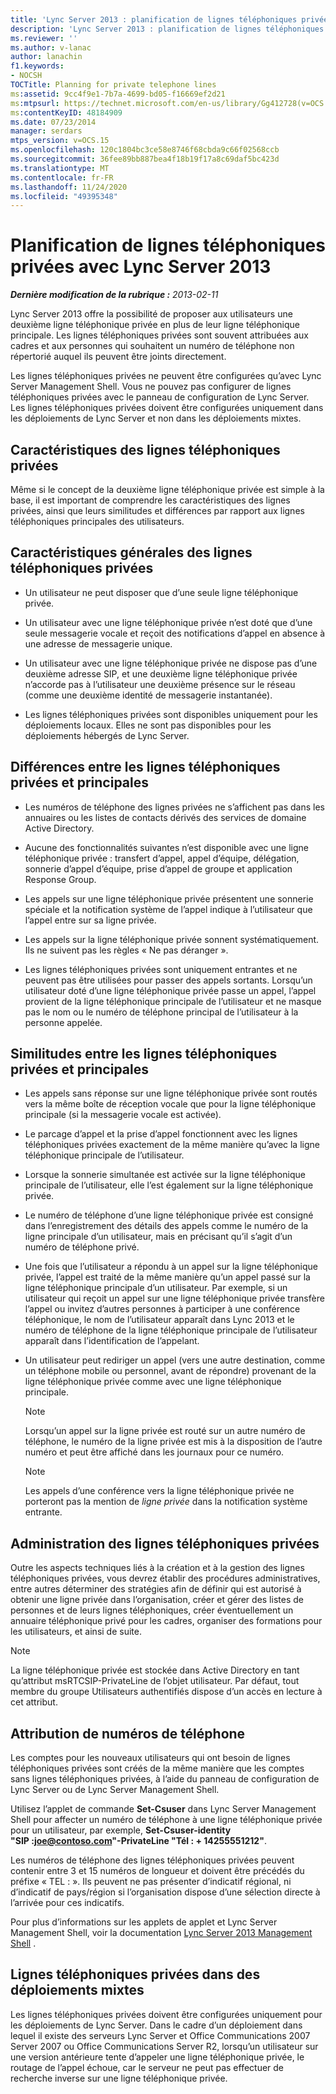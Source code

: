 ```yaml
---
title: 'Lync Server 2013 : planification de lignes téléphoniques privées'
description: 'Lync Server 2013 : planification de lignes téléphoniques privées.'
ms.reviewer: ''
ms.author: v-lanac
author: lanachin
f1.keywords:
- NOCSH
TOCTitle: Planning for private telephone lines
ms:assetid: 9cc4f9e1-7b7a-4699-bd05-f16669ef2d21
ms:mtpsurl: https://technet.microsoft.com/en-us/library/Gg412728(v=OCS.15)
ms:contentKeyID: 48184909
ms.date: 07/23/2014
manager: serdars
mtps_version: v=OCS.15
ms.openlocfilehash: 120c1804bc3ce58e8746f68cbda9c66f02568ccb
ms.sourcegitcommit: 36fee89bb887bea4f18b19f17a8c69daf5bc423d
ms.translationtype: MT
ms.contentlocale: fr-FR
ms.lasthandoff: 11/24/2020
ms.locfileid: "49395348"
---
```

# <a name="planning-for-private-telephone-lines-with-lync-server-2013"></a>Planification de lignes téléphoniques privées avec Lync Server 2013

<div data-xmlns="http://www.w3.org/1999/xhtml">

<div class="topic" data-xmlns="http://www.w3.org/1999/xhtml" data-msxsl="urn:schemas-microsoft-com:xslt" data-cs="https://msdn.microsoft.com/">

<div data-asp="https://msdn2.microsoft.com/asp">



</div>

<div id="mainSection">

<div id="mainBody">

<span> </span>

_**Dernière modification de la rubrique :** 2013-02-11_

Lync Server 2013 offre la possibilité de proposer aux utilisateurs une deuxième ligne téléphonique privée en plus de leur ligne téléphonique principale. Les lignes téléphoniques privées sont souvent attribuées aux cadres et aux personnes qui souhaitent un numéro de téléphone non répertorié auquel ils peuvent être joints directement.

Les lignes téléphoniques privées ne peuvent être configurées qu’avec Lync Server Management Shell. Vous ne pouvez pas configurer de lignes téléphoniques privées avec le panneau de configuration de Lync Server. Les lignes téléphoniques privées doivent être configurées uniquement dans les déploiements de Lync Server et non dans les déploiements mixtes.

<div>

## <a name="characteristics-of-private-telephone-lines"></a>Caractéristiques des lignes téléphoniques privées

Même si le concept de la deuxième ligne téléphonique privée est simple à la base, il est important de comprendre les caractéristiques des lignes privées, ainsi que leurs similitudes et différences par rapport aux lignes téléphoniques principales des utilisateurs.

<div>

## <a name="general-characteristics-of-private-telephone-lines"></a>Caractéristiques générales des lignes téléphoniques privées

  - Un utilisateur ne peut disposer que d’une seule ligne téléphonique privée.

  - Un utilisateur avec une ligne téléphonique privée n’est doté que d’une seule messagerie vocale et reçoit des notifications d’appel en absence à une adresse de messagerie unique.

  - Un utilisateur avec une ligne téléphonique privée ne dispose pas d’une deuxième adresse SIP, et une deuxième ligne téléphonique privée n’accorde pas à l’utilisateur une deuxième présence sur le réseau (comme une deuxième identité de messagerie instantanée).

  - Les lignes téléphoniques privées sont disponibles uniquement pour les déploiements locaux. Elles ne sont pas disponibles pour les déploiements hébergés de Lync Server.

</div>

<div>

## <a name="how-private-telephone-lines-differ-from-primary-telephone-lines"></a>Différences entre les lignes téléphoniques privées et principales

  - Les numéros de téléphone des lignes privées ne s’affichent pas dans les annuaires ou les listes de contacts dérivés des services de domaine Active Directory.

  - Aucune des fonctionnalités suivantes n’est disponible avec une ligne téléphonique privée : transfert d’appel, appel d’équipe, délégation, sonnerie d’appel d’équipe, prise d’appel de groupe et application Response Group.

  - Les appels sur une ligne téléphonique privée présentent une sonnerie spéciale et la notification système de l’appel indique à l’utilisateur que l’appel entre sur sa ligne privée.

  - Les appels sur la ligne téléphonique privée sonnent systématiquement. Ils ne suivent pas les règles « Ne pas déranger ».

  - Les lignes téléphoniques privées sont uniquement entrantes et ne peuvent pas être utilisées pour passer des appels sortants. Lorsqu’un utilisateur doté d’une ligne téléphonique privée passe un appel, l’appel provient de la ligne téléphonique principale de l’utilisateur et ne masque pas le nom ou le numéro de téléphone principal de l’utilisateur à la personne appelée.

</div>

<div>

## <a name="how-private-telephone-lines-are-similar-to-primary-telephone-lines"></a>Similitudes entre les lignes téléphoniques privées et principales

  - Les appels sans réponse sur une ligne téléphonique privée sont routés vers la même boîte de réception vocale que pour la ligne téléphonique principale (si la messagerie vocale est activée).

  - Le parcage d’appel et la prise d’appel fonctionnent avec les lignes téléphoniques privées exactement de la même manière qu’avec la ligne téléphonique principale de l’utilisateur.

  - Lorsque la sonnerie simultanée est activée sur la ligne téléphonique principale de l’utilisateur, elle l’est également sur la ligne téléphonique privée.

  - Le numéro de téléphone d’une ligne téléphonique privée est consigné dans l’enregistrement des détails des appels comme le numéro de la ligne principale d’un utilisateur, mais en précisant qu’il s’agit d’un numéro de téléphone privé.

  - Une fois que l’utilisateur a répondu à un appel sur la ligne téléphonique privée, l’appel est traité de la même manière qu’un appel passé sur la ligne téléphonique principale d’un utilisateur. Par exemple, si un utilisateur qui reçoit un appel sur une ligne téléphonique privée transfère l’appel ou invitez d’autres personnes à participer à une conférence téléphonique, le nom de l’utilisateur apparaît dans Lync 2013 et le numéro de téléphone de la ligne téléphonique principale de l’utilisateur apparaît dans l’identification de l’appelant.

  - Un utilisateur peut rediriger un appel (vers une autre destination, comme un téléphone mobile ou personnel, avant de répondre) provenant de la ligne téléphonique privée comme avec une ligne téléphonique principale.
    
    <div>
    

    > [!NOTE]  
    > Lorsqu’un appel sur la ligne privée est routé sur un autre numéro de téléphone, le numéro de la ligne privée est mis à la disposition de l’autre numéro et peut être affiché dans les journaux pour ce numéro.

    
    </div>
    
    <div>
    

    > [!NOTE]  
    > Les appels d’une conférence vers la ligne téléphonique privée ne porteront pas la mention de <EM>ligne privée</EM> dans la notification système entrante.

    
    </div>

</div>

</div>

<div>

## <a name="administering-private-telephone-lines"></a>Administration des lignes téléphoniques privées

Outre les aspects techniques liés à la création et à la gestion des lignes téléphoniques privées, vous devrez établir des procédures administratives, entre autres déterminer des stratégies afin de définir qui est autorisé à obtenir une ligne privée dans l’organisation, créer et gérer des listes de personnes et de leurs lignes téléphoniques, créer éventuellement un annuaire téléphonique privé pour les cadres, organiser des formations pour les utilisateurs, et ainsi de suite.

<div>


> [!NOTE]  
> La ligne téléphonique privée est stockée dans Active Directory en tant qu’attribut msRTCSIP-PrivateLine de l’objet utilisateur. Par défaut, tout membre du groupe Utilisateurs authentifiés dispose d’un accès en lecture à cet attribut.



</div>

<div>

## <a name="assigning-telephone-numbers"></a>Attribution de numéros de téléphone

Les comptes pour les nouveaux utilisateurs qui ont besoin de lignes téléphoniques privées sont créés de la même manière que les comptes sans lignes téléphoniques privées, à l’aide du panneau de configuration de Lync Server ou de Lync Server Management Shell.

Utilisez l’applet de commande **Set-Csuser** dans Lync Server Management Shell pour affecter un numéro de téléphone à une ligne téléphonique privée pour un utilisateur, par exemple, **Set-Csuser-identity "SIP :joe@contoso.com"-PrivateLine "Tél : + 14255551212"**.

Les numéros de téléphone des lignes téléphoniques privées peuvent contenir entre 3 et 15 numéros de longueur et doivent être précédés du préfixe « TEL : ». Ils peuvent ne pas présenter d’indicatif régional, ni d’indicatif de pays/région si l’organisation dispose d’une sélection directe à l’arrivée pour ces indicatifs.

Pour plus d’informations sur les applets de applet et Lync Server Management Shell, voir la documentation [Lync Server 2013 Management Shell](lync-server-2013-lync-server-management-shell.md) .

</div>

<div>

## <a name="private-telephone-lines-in-mixed-deployments"></a>Lignes téléphoniques privées dans des déploiements mixtes

Les lignes téléphoniques privées doivent être configurées uniquement pour les déploiements de Lync Server. Dans le cadre d’un déploiement dans lequel il existe des serveurs Lync Server et Office Communications 2007 Server 2007 ou Office Communications Server R2, lorsqu’un utilisateur sur une version antérieure tente d’appeler une ligne téléphonique privée, le routage de l’appel échoue, car le serveur ne peut pas effectuer de recherche inverse sur une ligne téléphonique privée.

</div>

</div>

</div>

<span> </span>

</div>

</div>

</div>

